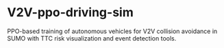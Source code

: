 # V2V-ppo-driving-sim
PPO-based training of autonomous vehicles for V2V collision avoidance in SUMO with TTC risk visualization and event detection tools.
